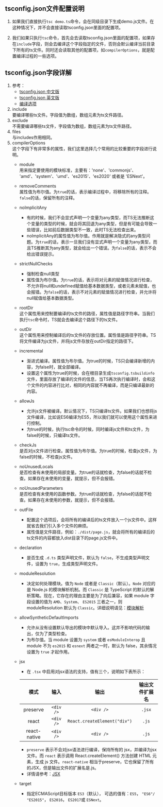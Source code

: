 ## tsconfig.json文件配置说明
1. 如果我们直接执行`tsc demo.ts`命令，会在同级目录下生成demo.js文件。在这种情况下，并不会直接读取tsconfig.json里面的配置项。

2. 我们如果只执行`tsc`命令，首先会去读取tsconfig.json里面的配置项，如果存在`include`字段，则会去编译这个字段指定的文件，否则会默认编译当前目录下所有的ts文件。同时还会读取其他的配置项，如`compilerOptions`，就是配置编译过程的一些选项。

## tsconfig.json字段详解
1. 参考：
   - [tsconfig.json 中文版](https://www.tslang.cn/docs/handbook/tsconfig-json.html)
   - [tsconfig.json 英文版](https://www.typescriptlang.org/docs/handbook/tsconfig-json.html)
   - [编译选项](https://www.tslang.cn/docs/handbook/compiler-options.html)
2. include  
   要编译哪些ts文件。字段值为数组，数组元素为ts文件路径。
3. exclude  
   不需要编译哪些ts文件，字段值为数组，数组元素为ts文件路径。
4. files  
   与includes作用相同。
5. compilerOptions  
   这个字段下有非常多的属性，我们这里选择几个常用的比较重要的字段进行说明。
   - module   
     用来指定要使用的模块标准，主要有：'none'、'commonjs'、 'amd'、'system'、'umd'、'es2015'、'es2020' 或者是 'ESNext'。
   - removeComments  
     属性值为布尔值。为`true`的话，表示编译过程中，将移除所有的注释。`false`的话，保留所有的注释。 
   - noImplicitAny  
     - 有的时候，我们不会显式声明一个变量为any类型，而TS无法推断这个变量的类型的时候，就会将其回退为any类型，但是有可能会导致一些错误，比如前后数据类型不一致，此时TS无法检查出来。
     - noImplicitAny的属性值为布尔值。作用就是解决隐式的any类型问题。为`true`的话，表示一旦我们没有显式声明一个变量为any类型，而且TS推断其为any类型，就会给出一个错误。为`false`的话，表示不会给出错误提示。
   - strictNullChecks  
     - 强制检查null类型  
     - 属性值为布尔值。为`true`的话，表示将对元素的赋值情况进行检查，不允许将null和undefined赋值给基本数据类型，或者元素未赋值，也会报错。为`false`的话，表示不对元素的赋值情况进行检查，并允许将null赋值给基本数据类型。
   - rootDir  
     这个属性用来控制要编译的ts文件的路径，属性值是路径字符串。当我们执行`tsc`命令时，TS就会去编译这个路径下的ts文件。
   - outDir  
     这个属性用来控制编译后的ts文件的存放位置。属性值是路径字符串。TS将文件编译为js文件，并将js文件存放在outDir指定的路径下。
   - incremental  
     - 渐进式编译。属性值为布尔值。为true的时候，TS只会编译新增的内容，为false时，就全部编译。
     - 设置这个属性为true的时候，会在根目录生成`tsconfig.tsbuildinfo`文件，里面存放了编译的文件的信息，当TS再次执行编译时，会和这个文件的内容进行比对，相同的内容就不再编译，而是只编译最新的内容。
   - allowJs  
     - 允许js文件被编译。默认情况下，TS只编译ts文件。如果我们也想将js文件编译，比如说ES6编译为ES5，所以我们就可以使用这个属性来进行控制。
     - 为true的时候，执行tsc命令的时候，同时编译js文件和ts文件，为false的时候，只编译ts文件。
   - checkJs  
     是否对js文件进行检查。属性值为布尔值。为true的时候，检查js文件，为false的时候，不检查js文件。
   - noUnusedLocals  
     是否检查有未使用的局部变量。为true的话就检查，为false的话就不检查。如果存在未使用的变量，就提示，但不会报错。
   - noUnusedParameters  
     是否检查有未使用的函数参数。为true的话就检查，为false的话就不检查。如果存在未使用的参数，就提示，但不会报错。
   - outFile  
     - 配置这个选项后，会将所有的编译后的ts文件放入一个js文件中。这样就省去我们引入多个文件的麻烦。  
     - 属性值是文件路径，例如：`./dist/page.js`，就会将所有的编译后的ts文件的内容都放入dist目录下的page.js文件中。
   - declaration
     - 是否生成 `.d.ts` 类型声明文件，默认为 `false`，不生成类型声明文件，设置为 `true`，生成类型声明文件。
   - moduleResolution
     - 决定如何处理模块。值为 `Node` 或者是 `Classic`（默认）。`Node` 对应的是 Node.js 的模块解析机制。而 `Classic` 是 TypeScript 的默认的解析策略。现在，它存在的理由主要是为了向后兼容，如果 module 字段设置的值为 `AMD`、`System`、 `ES2015` 三者之一，则 moduleResolution 默认为 `Classic`。详细说明请见：[模块解析
](https://www.tslang.cn/docs/handbook/module-resolution.html)
   - allowSyntheticDefaultImports
     - 允许从没有设置默认导出的模块中默认导入。这并不影响代码的输出，仅为了类型检查。
     - 为布尔值。当 module 设置为 `system` 或者 `esModuleInterop` 且 module 不为 `es2015` 和 `esnext` 两者之一时，默认为 false，其余情况设置为 `true` 才起作用。
   - jsx
     - 在 `.tsx` 中启用对jsx语法的支持，值有三个，说明如下表所示：
     
     模式|输入|输出|输出文件扩展名
     |:---:|:---:|:---:|:---:|
     preserve|`<div />`|`<div />`|`.jsx`
     react|`<div />`|`React.createElement("div")`|`.js`
     react-native|`<div />`|`<div />`|`.js`
     
     - `preserve` 表示不会对jsx语法进行编译，保持所有的 jsx，并编译为jsx文件。而 `react` 表示调用 React.createElement() 方法创建 HTML 元素，生成 js 文件。`react-native` 相当于preserve，它也保留了所有的JSX，但是输出文件的扩展名是.js。
     - 详情请参考：[JSX](https://www.tslang.cn/docs/handbook/jsx.html)
   - target 
     - 指定ECMAScript目标版本 `ES3`（默认）， 可选的值有：`ES5`， `"ES6"/ "ES2015"`， `ES2016`， `ES2017`或 `ESNext`。
   